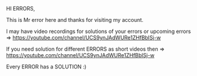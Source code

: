 HI ERRORS,

This is Mr error here and thanks for visiting my account.

I may have video recordings for solutions of your errors or upcoming errors => https://youtube.com/channel/UCS9ynJAdWURe1ZHfBbISj-w

If you need solution for different ERRORS as short videos then => https://youtube.com/channel/UCS9ynJAdWURe1ZHfBbISj-w 

Every ERROR has a SOLUTION :)

